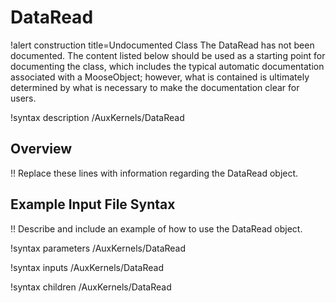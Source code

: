 # DataRead

!alert construction title=Undocumented Class
The DataRead has not been documented. The content listed below should be used as a starting point for
documenting the class, which includes the typical automatic documentation associated with a
MooseObject; however, what is contained is ultimately determined by what is necessary to make the
documentation clear for users.

!syntax description /AuxKernels/DataRead

## Overview

!! Replace these lines with information regarding the DataRead object.

## Example Input File Syntax

!! Describe and include an example of how to use the DataRead object.

!syntax parameters /AuxKernels/DataRead

!syntax inputs /AuxKernels/DataRead

!syntax children /AuxKernels/DataRead
